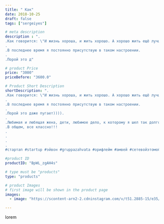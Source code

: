 ```yaml
---
title: " Как"
date: 2018-10-25
draft: false
tags: ["sergeiyes"]

# meta description
description : ".
.Как говорится: \"И жизнь хороша, и жить хорошо. А хорошо жить ещё лучше!!!\".
.
.В последнее время я постоянно присутствую в таком настроении.
.
.Порой это д"

# product Price
price: "3000"
priceBefore: "3600.0"

# Product Short Description
shortDescription: ".
.Как говорится: \"И жизнь хороша, и жить хорошо. А хорошо жить ещё лучше!!!\".
.
.В последнее время я постоянно присутствую в таком настроении.
.
.Порой это даже пугает)))).
.
.Любимая и любящая жена, дети, любимое дело, к которому я шел так долго. .
.В общем, все классно!!!
.
.
.
.
#стартап #startup #эйвон #gruppazahvata #орифлейм #амвей #сетевойэтомоё #сетевой #миллионер #бизнесбезвложений #млм #сетевойэтомодно #сетевоймаркетинг #стильжизни #типичныесетевики #пятигорск #КРЫМ #Севастополь #бизнес #churslabs #sergeystar"

#product ID
productID: "BpWL_zgAH4s"

# type must be "products"
type: "products"

# product Images
# first image will be shown in the product page
images:
  - image: "https://scontent-arn2-2.cdninstagram.com/v/t51.2885-15/e35/44409683_1302356596572857_8031563210016340425_n.jpg?tp=1&_nc_ht=scontent-arn2-2.cdninstagram.com&_nc_cat=105&_nc_ohc=lhdf0gaEn0AAX8kF4L_&ccb=7-4&oh=d00c6430e66edbf1762e72ae0819539a&oe=6085E37C&_nc_sid=86f79a&ig_cache_key=MTg5Nzc1NzA1NjExOTYzNTUwMA%3D%3D.2-ccb7-4"

---
```

lorem

